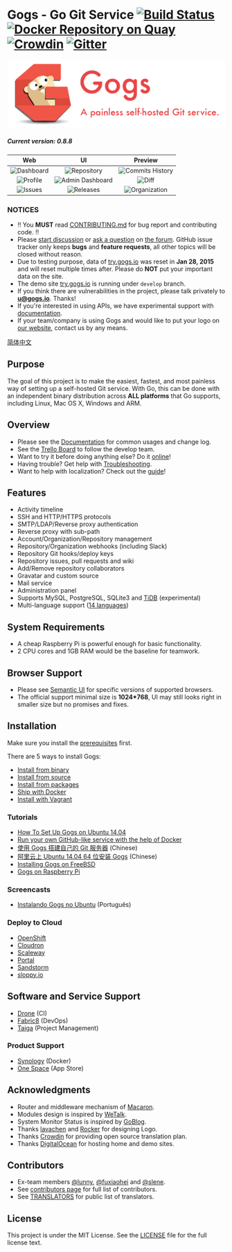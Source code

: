 Gogs - Go Git Service [![Build Status](https://travis-ci.org/gogits/gogs.svg?branch=master)](https://travis-ci.org/gogits/gogs) [![Docker Repository on Quay](https://quay.io/repository/gogs/gogs/status "Docker Repository on Quay")](https://quay.io/repository/gogs/gogs) [![Crowdin](https://d322cqt584bo4o.cloudfront.net/gogs/localized.svg)](https://crowdin.com/project/gogs) [![Gitter](https://badges.gitter.im/Join%20Chat.svg)](https://gitter.im/gogits/gogs?utm_source=badge&utm_medium=badge&utm_campaign=pr-badge&utm_content=badge)
=====================

![](https://github.com/gogits/gogs/blob/master/public/img/gogs-large-resize.png?raw=true)

##### Current version: 0.8.8

| Web | UI  | Preview  |
|:-------------:|:-------:|:-------:|
|![Dashboard](https://gogs.io/img/screenshots/1.png)|![Repository](https://gogs.io/img/screenshots/2.png)|![Commits History](https://gogs.io/img/screenshots/3.png)|
|![Profile](https://gogs.io/img/screenshots/4.png)|![Admin Dashboard](https://gogs.io/img/screenshots/5.png)|![Diff](https://gogs.io/img/screenshots/6.png)|
|![Issues](https://gogs.io/img/screenshots/7.png)|![Releases](https://gogs.io/img/screenshots/8.png)|![Organization](https://gogs.io/img/screenshots/9.png)|

### NOTICES

- :bangbang: You **MUST** read [CONTRIBUTING.md](CONTRIBUTING.md) for bug report and contributing code. :bangbang:
- Please [start discussion](http://forum.gogs.io/category/2/general-discussion) or [ask a question](http://forum.gogs.io/category/4/getting-help) on [the forum](http://forum.gogs.io/). GitHub issue tracker only keeps **bugs** and **feature requests**, all other topics will be closed without reason.
- Due to testing purpose, data of [try.gogs.io](https://try.gogs.io) was reset in **Jan 28, 2015** and will reset multiple times after. Please do **NOT** put your important data on the site.
- The demo site [try.gogs.io](https://try.gogs.io) is running under `develop` branch.
- If you think there are vulnerabilities in the project, please talk privately to **u@gogs.io**. Thanks!
- If you're interested in using APIs, we have experimental support with [documentation](https://github.com/gogits/go-gogs-client/wiki).
- If your team/company is using Gogs and would like to put your logo on [our website](http://gogs.io), contact us by any means.

[简体中文](README_ZH.md)

## Purpose

The goal of this project is to make the easiest, fastest, and most painless way of setting up a self-hosted Git service. With Go, this can be done with an independent binary distribution across **ALL platforms** that Go supports, including Linux, Mac OS X, Windows and ARM.

## Overview

- Please see the [Documentation](http://gogs.io/docs/intro) for common usages and change log.
- See the [Trello Board](https://trello.com/b/uxAoeLUl/gogs-go-git-service) to follow the develop team.
- Want to try it before doing anything else? Do it [online](https://try.gogs.io/gogs/gogs)!
- Having trouble? Get help with [Troubleshooting](http://gogs.io/docs/intro/troubleshooting.html).
- Want to help with localization? Check out the [guide](http://gogs.io/docs/features/i18n.html)!

## Features

- Activity timeline
- SSH and HTTP/HTTPS protocols
- SMTP/LDAP/Reverse proxy authentication
- Reverse proxy with sub-path
- Account/Organization/Repository management
- Repository/Organization webhooks (including Slack)
- Repository Git hooks/deploy keys
- Repository issues, pull requests and wiki
- Add/Remove repository collaborators
- Gravatar and custom source
- Mail service
- Administration panel
- Supports MySQL, PostgreSQL, SQLite3 and [TiDB](https://github.com/pingcap/tidb) (experimental)
- Multi-language support ([14 languages](https://crowdin.com/project/gogs))

## System Requirements

- A cheap Raspberry Pi is powerful enough for basic functionality.
- 2 CPU cores and 1GB RAM would be the baseline for teamwork.

## Browser Support

- Please see [Semantic UI](https://github.com/Semantic-Org/Semantic-UI#browser-support) for specific versions of supported browsers.
- The official support minimal size  is **1024*768**, UI may still looks right in smaller size but no promises and fixes.

## Installation

Make sure you install the [prerequisites](http://gogs.io/docs/installation) first.

There are 5 ways to install Gogs:

- [Install from binary](http://gogs.io/docs/installation/install_from_binary.html)
- [Install from source](http://gogs.io/docs/installation/install_from_source.html)
- [Install from packages](http://gogs.io/docs/installation/install_from_packages.html)
- [Ship with Docker](https://github.com/gogits/gogs/tree/master/docker)
- [Install with Vagrant](https://github.com/geerlingguy/ansible-vagrant-examples/tree/master/gogs)

### Tutorials

- [How To Set Up Gogs on Ubuntu 14.04](https://www.digitalocean.com/community/tutorials/how-to-set-up-gogs-on-ubuntu-14-04)
- [Run your own GitHub-like service with the help of Docker](http://blog.hypriot.com/post/run-your-own-github-like-service-with-docker/)
- [使用 Gogs 搭建自己的 Git 服务器](https://mynook.info/blog/post/host-your-own-git-server-using-gogs) (Chinese)
- [阿里云上 Ubuntu 14.04 64 位安装 Gogs](http://my.oschina.net/luyao/blog/375654) (Chinese)
- [Installing Gogs on FreeBSD](https://www.codejam.info/2015/03/installing-gogs-on-freebsd.html)
- [Gogs on Raspberry Pi](http://blog.meinside.pe.kr/Gogs-on-Raspberry-Pi/)

### Screencasts

- [Instalando Gogs no Ubuntu](https://www.youtube.com/watch?v=4UkHAR1F7ZA) (Português)

### Deploy to Cloud

- [OpenShift](https://github.com/tkisme/gogs-openshift)
- [Cloudron](https://cloudron.io/appstore.html#io.gogs.cloudronapp)
- [Scaleway](https://www.scaleway.com/imagehub/gogs/)
- [Portal](https://portaldemo.xyz/cloud/)
- [Sandstorm](https://github.com/cem/gogs-sandstorm)
- [sloppy.io](https://github.com/sloppyio/quickstarters/tree/master/gogs)

## Software and Service Support

- [Drone](https://github.com/drone/drone) (CI)
- [Fabric8](http://fabric8.io/) (DevOps)
- [Taiga](https://taiga.io/) (Project Management)

### Product Support

- [Synology](https://www.synology.com) (Docker)
- [One Space](http://www.onespace.cc) (App Store)

## Acknowledgments

- Router and middleware mechanism of [Macaron](https://github.com/go-macaron/macaron).
- Modules design is inspired by [WeTalk](https://github.com/beego/wetalk).
- System Monitor Status is inspired by [GoBlog](https://github.com/fuxiaohei/goblog).
- Thanks [lavachen](http://www.lavachen.cn/) and [Rocker](http://weibo.com/rocker1989) for designing Logo.
- Thanks [Crowdin](https://crowdin.com/project/gogs) for providing open source translation plan.
- Thanks [DigitalOcean](https://www.digitalocean.com) for hosting home and demo sites.

## Contributors

- Ex-team members [@lunny](https://github.com/lunny), [@fuxiaohei](https://github.com/fuxiaohei) and [@slene](https://github.com/slene).
- See [contributors page](https://github.com/gogits/gogs/graphs/contributors) for full list of contributors.
- See [TRANSLATORS](conf/locale/TRANSLATORS) for public list of translators.

## License

This project is under the MIT License. See the [LICENSE](https://github.com/gogits/gogs/blob/master/LICENSE) file for the full license text.
